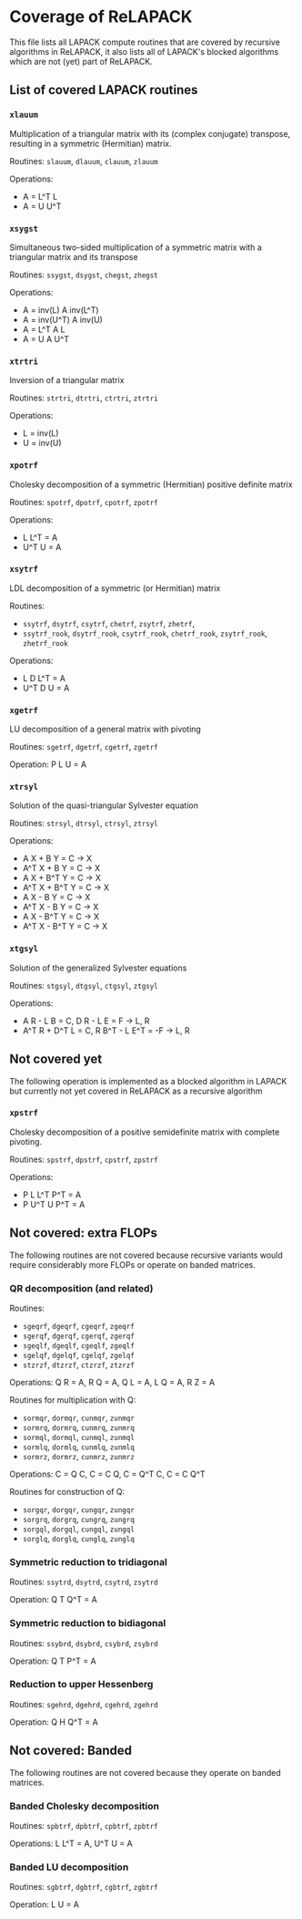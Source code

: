Coverage of ReLAPACK
====================
This file lists all LAPACK compute routines that are covered by recursive
algorithms in ReLAPACK, it also lists all of LAPACK's blocked algorithms which
are not (yet) part of ReLAPACK.


List of covered LAPACK routines
-------------------------------

### `xlauum`
Multiplication of a triangular matrix with its (complex conjugate) transpose,
resulting in a symmetric (Hermitian) matrix.

Routines: `slauum`, `dlauum`, `clauum`, `zlauum`

Operations: 
* A = L^T L
* A = U U^T

### `xsygst`
Simultaneous two-sided multiplication of a symmetric matrix with a triangular
matrix and its transpose

Routines: `ssygst`, `dsygst`, `chegst`, `zhegst`

Operations:
* A = inv(L) A inv(L^T)
* A = inv(U^T) A inv(U)
* A = L^T A L
* A = U A U^T

### `xtrtri`
Inversion of a triangular matrix

Routines: `strtri`, `dtrtri`, `ctrtri`, `ztrtri`

Operations:
* L = inv(L)
* U = inv(U)

### `xpotrf`
Cholesky decomposition of a symmetric (Hermitian) positive definite matrix

Routines: `spotrf`, `dpotrf`, `cpotrf`, `zpotrf`

Operations:
* L L^T = A
* U^T U = A

### `xsytrf`
LDL decomposition of a symmetric (or Hermitian) matrix

Routines: 
* `ssytrf`, `dsytrf`, `csytrf`, `chetrf`, `zsytrf`, `zhetrf`,
* `ssytrf_rook`, `dsytrf_rook`, `csytrf_rook`, `chetrf_rook`, `zsytrf_rook`,
  `zhetrf_rook`

Operations:
* L D L^T = A
* U^T D U = A

### `xgetrf`
LU decomposition of a general matrix with pivoting

Routines: `sgetrf`, `dgetrf`, `cgetrf`, `zgetrf`

Operation: P L U = A

### `xtrsyl`
Solution of the quasi-triangular Sylvester equation

Routines: `strsyl`, `dtrsyl`, `ctrsyl`, `ztrsyl`

Operations:
* A X + B Y = C -> X
* A^T X + B Y = C -> X
* A X + B^T Y = C -> X
* A^T X + B^T Y = C -> X
* A X - B Y = C -> X
* A^T X - B Y = C -> X
* A X - B^T Y = C -> X
* A^T X - B^T Y = C -> X

### `xtgsyl`
Solution of the generalized Sylvester equations

Routines: `stgsyl`, `dtgsyl`, `ctgsyl`, `ztgsyl`

Operations:
* A R - L B = C, D R - L E = F -> L, R
* A^T R + D^T L = C, R B^T - L E^T = -F -> L, R


Not covered yet
---------------
The following operation is implemented as a blocked algorithm in LAPACK but
currently not yet covered in ReLAPACK as a recursive algorithm

### `xpstrf`
Cholesky decomposition of a positive semidefinite matrix with complete pivoting.

Routines: `spstrf`, `dpstrf`, `cpstrf`, `zpstrf`

Operations:
* P L L^T P^T = A
* P U^T U P^T = A


Not covered: extra FLOPs
------------------------
The following routines are not covered because recursive variants would require
considerably more FLOPs or operate on banded matrices.

### QR decomposition (and related)
Routines:
* `sgeqrf`, `dgeqrf`, `cgeqrf`, `zgeqrf`
* `sgerqf`, `dgerqf`, `cgerqf`, `zgerqf`
* `sgeqlf`, `dgeqlf`, `cgeqlf`, `zgeqlf`
* `sgelqf`, `dgelqf`, `cgelqf`, `zgelqf`
* `stzrzf`, `dtzrzf`, `ctzrzf`, `ztzrzf`

Operations: Q R = A, R Q = A, Q L = A, L Q = A, R Z = A

Routines for multiplication with Q:
* `sormqr`, `dormqr`, `cunmqr`, `zunmqr`
* `sormrq`, `dormrq`, `cunmrq`, `zunmrq`
* `sormql`, `dormql`, `cunmql`, `zunmql`
* `sormlq`, `dormlq`, `cunmlq`, `zunmlq`
* `sormrz`, `dormrz`, `cunmrz`, `zunmrz`

Operations: C = Q C, C = C Q, C = Q^T C, C = C Q^T

Routines for construction of Q:
* `sorgqr`, `dorgqr`, `cungqr`, `zungqr`
* `sorgrq`, `dorgrq`, `cungrq`, `zungrq`
* `sorgql`, `dorgql`, `cungql`, `zungql`
* `sorglq`, `dorglq`, `cunglq`, `zunglq`

### Symmetric reduction to tridiagonal
Routines: `ssytrd`, `dsytrd`, `csytrd`, `zsytrd`

Operation: Q T Q^T = A

### Symmetric reduction to bidiagonal
Routines: `ssybrd`, `dsybrd`, `csybrd`, `zsybrd`

Operation: Q T P^T = A

### Reduction to upper Hessenberg
Routines: `sgehrd`, `dgehrd`, `cgehrd`, `zgehrd`

Operation: Q H Q^T = A


Not covered: Banded
-------------------
The following routines are not covered because they operate on banded matrices.

### Banded Cholesky decomposition
Routines: `spbtrf`, `dpbtrf`, `cpbtrf`, `zpbtrf`

Operations: L L^T = A, U^T U = A

### Banded LU decomposition
Routines: `sgbtrf`, `dgbtrf`, `cgbtrf`, `zgbtrf`

Operation: L U = A

